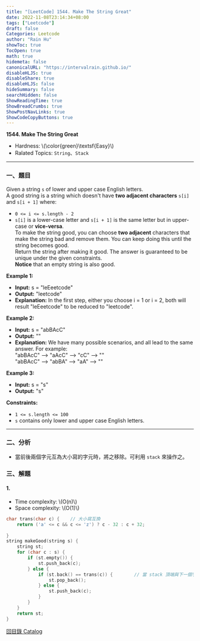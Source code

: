 ```yaml
---
title: "[LeetCode] 1544. Make The String Great"
date: 2022-11-08T23:14:34+08:00
tags: ["Leetcode"]
draft: false
Categories: Leetcode
author: "Rain Hu"
showToc: true
TocOpen: true
math: true
hidemeta: false
canonicalURL: "https://intervalrain.github.io/"
disableHLJS: true
disableShare: true
disableHLJS: false
hideSummary: false
searchHidden: false
ShowReadingTime: true
ShowBreadCrumbs: true
ShowPostNavLinks: true
ShowCodeCopyButtons: true
---
```

**1544. Make The String Great**
+ Hardness: \\(\color{green}\textsf{Easy}\\)
+ Ralated Topics: `String`、`Stack`
---
### 一、題目
Given a string `s` of lower and upper case English letters.  
A good string is a string which doesn't have **two adjacent characters** `s[i]` and `s[i + 1]` where:  
+ `0 <= i <= s.length - 2`
+ `s[i]` is a lower-case letter and `s[i + 1]` is the same letter but in upper-case or **vice-versa**.  
To make the string good, you can choose **two adjacent** characters that make the string bad and remove them. You can keep doing this until the string becomes good.  
Return the string after making it good. The answer is guaranteed to be unique under the given constraints.  
**Notice** that an empty string is also good.  

**Example 1:**  
+ **Input:** s = "leEeetcode"
+ **Output:** "leetcode"
+ **Explanation:** In the first step, either you choose i = 1 or i = 2, both will result "leEeetcode" to be reduced to "leetcode".

**Example 2:**
+ **Input:** s = "abBAcC"
+ **Output:** ""
+ **Explanation:** We have many possible scenarios, and all lead to the same answer. For example:  
"abBAcC" --> "aAcC" --> "cC" --> ""  
"abBAcC" --> "abBA" --> "aA" --> ""  

**Example 3:**
+ **Input:** s = "s"
+ **Output:** "s"

**Constraints:**
+ `1 <= s.length <= 100`
+ `s` contains only lower and upper case English letters.
---

### 二、分析
+ 當前後兩個字元互為大小寫的字元時，將之移除。可利用 `stack` 來操作之。

### 三、解題
#### 1. 
+ Time complexity: \\(O(n)\\)
+ Space complexity: \\(O(1)\\)
```C++
char trans(char c) {    // 大小寫互換
    return ('a' <= c && c <= 'z') ? c - 32 : c + 32; 
    
}
string makeGood(string s) {
    string st;
    for (char c : s) {
        if (st.empty()) {
            st.push_back(c);
        } else {
            if (st.back() == trans(c)) {        // 當 stack 頂端與下一個字元互為大小寫
                st.pop_back();
            } else {
                st.push_back(c);
            }
        }
    }
    return st;
}
```
[回目錄 Catalog](/posts/leetcode)